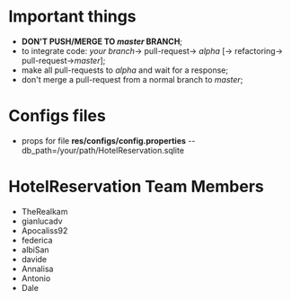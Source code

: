 # Important things
- <b>DON'T PUSH/MERGE TO <i>master</i> BRANCH</b>;
- to integrate code: <i>your branch</i>-> pull-request-> <i>alpha</i> [-> refactoring-> pull-request-><i>master</i>];
- make all pull-requests to <i>alpha</i> and wait for a response;
- don't merge a pull-request from a normal branch to <i>master</i>;

# Configs files
- props for file <b>res/configs/config.properties</b>
-- db_path=/your/path/HotelReservation.sqlite


# HotelReservation Team Members
- TheRealkam
- gianlucadv
- Apocaliss92
- federica
- albiSan
- davide
- Annalisa
- Antonio
- Dale
